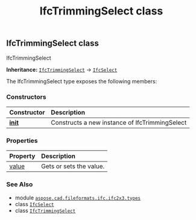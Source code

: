 ﻿---
title: IfcTrimmingSelect class
second_title: Aspose.CAD for Python via .NET API References
description: 
type: docs
weight: 1540
url: /python-net/aspose.cad.fileformats.ifc.ifc2x3.types/ifctrimmingselect/
is_root: false
---

## IfcTrimmingSelect class

IfcTrimmingSelect



**Inheritance:** [`IfcTrimmingSelect`](/cad/python-net/aspose.cad.fileformats.ifc.ifc2x3.types/ifctrimmingselect) → 
[`IfcSelect`](/cad/python-net/aspose.cad.fileformats.ifc/ifcselect)



The IfcTrimmingSelect type exposes the following members:

### Constructors
| Constructor | Description |
| :- | :- |
| [__init__](/cad/python-net/aspose.cad.fileformats.ifc.ifc2x3.types/ifctrimmingselect/__init__/#) | Constructs a new instance of IfcTrimmingSelect |


### Properties
| Property | Description |
| :- | :- |
| [value](/cad/python-net/aspose.cad.fileformats.ifc.ifc2x3.types/ifctrimmingselect/value) | Gets or sets the value. |



### See Also
* module [`aspose.cad.fileformats.ifc.ifc2x3.types`](..)
* class [`IfcSelect`](/cad/python-net/aspose.cad.fileformats.ifc/ifcselect)
* class [`IfcTrimmingSelect`](/cad/python-net/aspose.cad.fileformats.ifc.ifc2x3.types/ifctrimmingselect)
